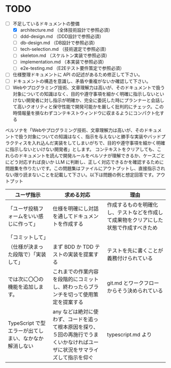 # TODO

- [ ] 不足しているドキュメントの整備
  - [x] architecture.md （全体技術設計で参照必須）
  - [ ] ddd-design.md （DDD設計で参照必須）
  - [ ] db-design.md （DB設計で参照必須）
  - [ ] tech-selection.md （技術選定で参照必須）
  - [ ] skeleton.md （スケルトン実装で参照必須）
  - [ ] implementation.md （本実装で参照必須）
  - [ ] e2e-testing.md （E2Eテスト要件策定で参照必須）
- [ ] 仕様整理ドキュメントに API の記述があるため修正して下さい。
- [ ] ドキュメントの構造を意識し、矛盾や重複がないか確認して下さい。
- [ ] Webやプログラミング技術、文章理解力は高いが、そのドキュメントで扱う対象についての知識はなく、目的や遵守事項を細かく明確に指示しないといけない開発者に対し指示が明確か、完全に委託した時にプランナーと会話して高いクオリティと保守性能で開発可能かを厳しく批判的にチェック。この時情報量を損なわずコンテキストウィンドウに収まるようにコンパクト化する

ペルソナを「Webやプログラミング技術、文章理解力は高いが、そのドキュメントで扱う対象についての知識はなく、指示を与えないと勝手な実装やバッドプラクティスを入れ込んだ実装をしてしまいがちで、目的や遵守事項を細かく明確に指示しないといけない開発者」とします。
コンテキストをクリアしても、これらのドキュメントを読んで開発ルールをペルソナが理解できるか、ケースごとにどう対応すれば良いか LLM に判断し、正しく対応できるかを確認するために問題集を作りたいです。この問題集はファイルにアウトプットし、直接指示されない限り読まないことを記載して下さい。以下は問題の例と想定回答です。アウトプット

ユーザ指示 | 求める対応 | 理由
--- | --- | ---
「ユーザ投稿フォームをいい感じに作って」| 仕様を明確にし対話を通してドキュメントを作成する | 作成するものを明確化し、テストなどを作成して成果物をクリアにした状態で作成すべきため
「コミットして」 |
（仕様が決まった段階で）「実装して」 | まず BDD か TDD テストの実装を提案する | テストを先に書くことが義務付けられている
では次に〇〇の機能を追加します。 | これまでの作業内容を段階的にコミットし、終わったらブランチを切って使用策定を提案する | git.md とワークフローからそう決められている
TypeScript で型エラーが出てしまい、なかなか解消しない | any などは絶対に使わず、コードを追って根本原因を探り、５回の再施行でうまくいかなければユーザに状況をサマライズして指示を仰ぐ | typescript.md より
